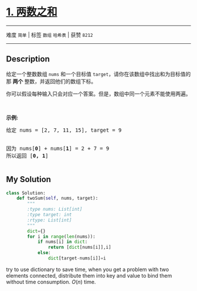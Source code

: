 # [1. 两数之和](https://leetcode-cn.com/problems/two-sum/)

---

难度 `简单` | 标签 `数组` `哈希表`  | 获赞 `8212`

---

## Description

<p>给定一个整数数组 <code>nums</code>&nbsp;和一个目标值 <code>target</code>，请你在该数组中找出和为目标值的那&nbsp;<strong>两个</strong>&nbsp;整数，并返回他们的数组下标。</p>
<p>你可以假设每种输入只会对应一个答案。但是，数组中同一个元素不能使用两遍。</p>
<p>&nbsp;</p>
<p><strong>示例:</strong></p>
<pre>给定 nums = [2, 7, 11, 15], target = 9

因为 nums[<strong>0</strong>] + nums[<strong>1</strong>] = 2 + 7 = 9
所以返回 [<strong>0, 1</strong>]
</pre>


## My Solution

```python
class Solution:
    def twoSum(self, nums, target):
        """
        :type nums: List[int]
        :type target: int
        :rtype: List[int]
        """
        dict={}
        for i in range(len(nums)):
            if nums[i] in dict:
                return [dict[nums[i]],i]
            else:
                dict[target-nums[i]]=i
```

try to use dictionary to save time, when you get a problem with two elements connected, distribute them into key and value to bind them without time consumption. $O(n)$ time.